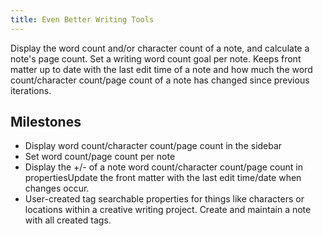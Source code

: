 ```yaml
---
title: Even Better Writing Tools
---
```


Display the word count and/or character count of a note, and calculate a note's page count. Set a writing word count goal per note. Keeps front matter up to date with the last edit time of a note and how much the word count/character count/page count of a note has changed since previous iterations.

## Milestones

- Display word count/character count/page count in the sidebar
- Set word count/page count per note
- Display the +/- of a note word count/character count/page count in propertiesUpdate the front matter with the last edit time/date when changes occur.
- User-created tag searchable properties for things like characters or locations within a creative writing project. Create and maintain a note with all created tags.

